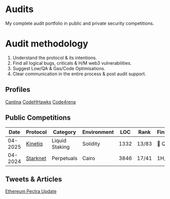 # Audits
My complete audit portfolio in public and private security competitions.

# Audit methodology

1. Understand the protocol & its intentions.
2. Find all logical bugs, criticals & H/M web3 vulnerabilities.
3. Suggest Low/QA & Gas/Code Optimisations.
4. Clear communication in the entire process & post audit support.

## Profiles
[Cantina](https://cantina.xyz/u/dystopia)
[CodeHHawks](https://profiles.cyfrin.io/u/dystopiaxyz)
[Code4rena](https://code4rena.com/@dystopia)


## Public Competitions

| Date | Protocol | Category |  Environment | LOC | Rank | Findings | $$ | Report |
| ---- | ---- | ---- | ---- | ---- | ----- | ---- | ---- | ---- |
| 04-2025 | [Kinetiq](https://kinetiq.xyz/) | Liquid Staking | Solidity  | 1332 | 13/83 | 🥇 QA | 568$ | [report](https://code4rena.com/audits/2025-04-kinetiq/submissions/S-1057)
| 04-2024 |[Starknet](https://www.starknet.io/) | Perpetuals | Cairo | 3846 | 17/41 | 1H, 1M | 1270$ | [report](https://code4rena.com/audits/2025-03-starknet-perpetual/submissions?page=1&filter=awardable&search=dys)


## Tweets & Articles
[Ethereum Pectra Update](https://x.com/dystopiaxyz/status/1920392761326317992)
